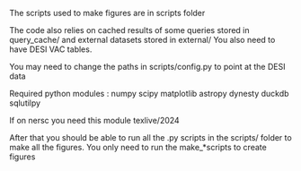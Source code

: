 The scripts used to make figures are in scripts folder

The code also relies on cached results of some queries stored in
query_cache/
and external datasets stored in
external/
You also need to have DESI VAC tables.

You may need to change the paths in scripts/config.py to point at
the DESI data


Required python modules :
 numpy scipy
 matplotlib
 astropy 
 dynesty
 duckdb
 sqlutilpy

If on nersc you need this module
texlive/2024


After that you should be able to run all the .py
scripts in the scripts/ folder to make all the figures.
You only need to run the make_*scripts to create figures
